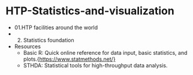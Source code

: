 
# HTP-Statistics-and-visualization

* 01.HTP facilities around the world
* 02. Statistics foundation
* Resources
  * Basic R: Quick online reference for data input, basic statistics, and plots.{https://www.statmethods.net/}
  * STHDA: Statistical tools for high-throughput data analysis.
